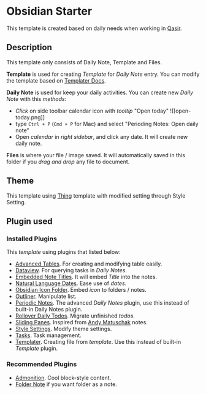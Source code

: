 # Obsidian Starter 
This template is created based on daily needs when working in [Qasir](https://qasir.id). 
## Description

This template only consists of Daily Note, Template and Files. 

**Template** is used for creating *Template* for *Daily Note* entry. You can modify the template based on [Templater Docs](https://silentvoid13.github.io/Templater/). 

**Daily Note** is used for keep your daily activities. You can create new *Daily Note* with this *methods*: 
- *Click* on side toolbar calendar icon with *tooltip* "Open today"
  ![[open-today.png]]
- type `Ctrl + P` (`Cmd + P` for Mac) and select "Perioding Notes: Open daily note"
- Open *calendar* in *right sidebar*, and click any date. It will create new daily note.

**Files** is where your file / image saved. It will automatically saved in this folder if you *drag and drop* any file to document.

## Theme
This template using [Thing](https://github.com/colineckert/obsidian-things) template with modified setting through Style Setting.

## Plugin used
### Installed Plugins
This *template* using plugins that listed below:
- [Advanced Tables](obsidian://show-plugin?id=table-editor-obsidian). For creating and modifying table easily.
- [Dataview](obsidian://show-plugin?id=dataview). For querying tasks in *Daily Notes*.
- [Embedded Note Titles](obsidian://show-plugin?id=obsidian-embedded-note-titles). It will embed *Title* into the notes.
- [Natural Language Dates](obsidian://show-plugin?id=nldates-obsidian). Ease use of *dates*.
- [Obsidian Icon Folder](obsidian://show-plugin?id=obsidian-icon-folder). Embed *icon* to folders / notes.
- [Outliner](obsidian://show-plugin?id=obsidian-outliner). Manipulate list.
- [Periodic Notes](obsidian://show-plugin?id=periodic-notes). The advanced *Daily Notes* plugin, use this instead of built-in Daily Notes plugin. 
- [Rollover Daily Todos](obsidian://show-plugin?id=obsidian-rollover-daily-todos). Migrate unfinished *todos*.
- [Sliding Panes](obsidian://show-plugin?id=sliding-panes-obsidian). Inspired from [Andy Matuschak](notes.andymatuschak.org) notes. 
- [Style Settings](obsidian://show-plugin?id=obsidian-style-settings). Modify theme settings.
- [Tasks](obsidian://show-plugin?id=obsidian-tasks-plugin). Task management.
- [Templater](obsidian://show-plugin?id=templater-obsidian). Creating file from *template*. Use this instead of built-in *Template* plugin.

### Recommended Plugins
- [Admonition](obsidian://show-plugin?id=obsidian-admonition). Cool block-style content.
- [Folder Note](obsidian://show-plugin?id=folder-note-plugin) if you want folder as a note.